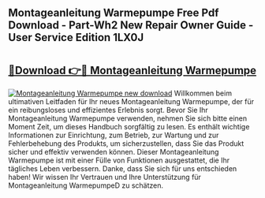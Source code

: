 ## Montageanleitung Warmepumpe Free Pdf Download - Part-Wh2 New Repair Owner Guide - User Service Edition 1LX0J

# <h2><a href="http://df88v8z.blite.top/?on=Montageanleitung+Warmepumpe">🔗Download 👉🔴 Montageanleitung Warmepumpe</a></h2>

[![Montageanleitung Warmepumpe new download](https://i.imgur.com/lujVjoI.png)](http://df88v8z.blite.top/?on=Montageanleitung+Warmepumpe)
Willkommen beim ultimativen Leitfaden für Ihr neues Montageanleitung Warmepumpe, der für ein reibungsloses und effizientes Erlebnis sorgt. Bevor Sie Ihr Montageanleitung Warmepumpe verwenden, nehmen Sie sich bitte einen Moment Zeit, um dieses Handbuch sorgfältig zu lesen. Es enthält wichtige Informationen zur Einrichtung, zum Betrieb, zur Wartung und zur Fehlerbehebung des Produkts, um sicherzustellen, dass Sie das Produkt sicher und effektiv verwenden können. Dieser Montageanleitung Warmepumpe ist mit einer Fülle von Funktionen ausgestattet, die Ihr tägliches Leben verbessern. Danke, dass Sie sich für uns entschieden haben! Wir wissen Ihr Vertrauen und Ihre Unterstützung für Montageanleitung WarmepumpeD zu schätzen.
